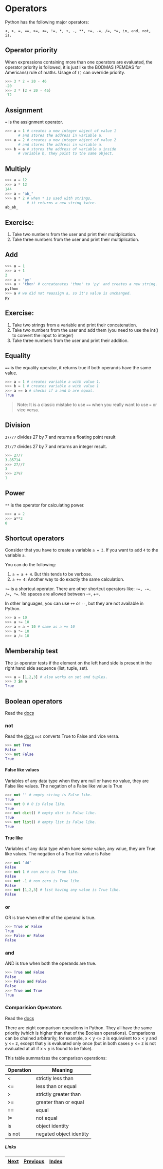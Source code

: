 # Operators

Python has the following major operators:

`<, >, =, ==, >=, <=, !=, *, +, -, **, +=, -=, /=, *=, in, and, not, is.`

## Operator priority
When expressions containing more than one operators are evaluated, the operator priority is followed, it is just like the BODMAS (PEMDAS for Americans) rule of maths. Usage of `()` can override priority. 

```python
>>> 3 * 2 + 20 - 46
-20
>>> 3 * (2 + 20 - 46)
-72 
```

## Assignment

`=` is the assignment operator. 

```python
>>> a = 1 # creates a new integer object of value 1
	  # and stores the address in variable a.
>>> a = 2 # creates a new integer object of value 2
	  # and stores the address in variable a.
>>> b = a # stores the address of variable a inside
 	  # variable b, they point to the same object.
```

## Multiply

```python
>>> a = 12
>>> a * 12
144
>>> a = "ab_"
>>> a * 2 # when * is used with strings,
          # it returns a new string twice.
ab_ab_
```

## Exercise:
1. Take two numbers from the user and print their multiplication.
1. Take three numbers from the user and print their multiplication.

## Add

```python
>>> a = 1
>>> a + 1
2
>>> a = 'py'
>>> a + 'thon' # concatenates 'thon' to 'py' and creates a new string.
python
>>> a # we did not reassign a, so it's value is unchanged.
py
```

## Exercise:
1. Take two strings from a variable and print their concatenation.
1. Take two numbers from the user and add them (you need to use the int() to convert the input to integer)
1. Take three numbers from the user and print their addition.

## Equality
`==` is the equality operator, it returns true if both operands have the same value.

```python
>>> a = 1 # creates variable a with value 1.
>>> b = 1 # creates variable a with value 1
>>> a == b # checks if a and b are equal.
True
```

> Note: It is a classic mistake to use `==` when you really want to use `=` or vice versa. 

## Division

`27//7` divides 27 by 7 and returns a floating point result

`27//7` divides 27 by 7 and returns an integer result.

```python
>>> 27/7 
3.85714
>>> 27//7
3
>>> 27%7 
1
```

## Power

`**` is the operator for calculating power.

```python	
>>> a = 2
>>> a**3
8
```

## Shortcut operators

Consider that you have to create a variable `a = 3`. If you want to add `4` to the variable `a`.

You can do the following: 

1. `a = a + 4`. But this tends to be verbose.
1. `a += 4`: Another way to do exactly the same calculation.

`+=` is a shortcut operator. There are other shortcut operators like: `+=, -=, /=, *=`. No spaces are allowed between -=, +=.

In other languages, you can use `++` or `--`, but they are not available in Python.

```python
>>> a = 10
>>> a += 10
>>> a = a + 10 # same as a += 10
>>> a *= 10
>>> a /= 10
```

## Membership test

The `in` operator tests if the element on the left hand side is present in the right hand side sequence (list, tuple, set).

```python
>>> a = [1,2,3] # also works on set and tuples.
>>> 3 in a
True
```

## Boolean operators

Read the [docs](http://docs.python.org/3/library/stdtypes.html#boolean-operations-and-or-not)

### not

Read the [docs](http://docs.python.org/3/library/stdtypes.html#truth-value-testing)
`not` converts True to False and vice versa.

```python
>>> not True
False
>>> not False
True
```

#### False like values
Variables of any data type when they are null or have no value, they are False like values. 
The negation of a False like value is True

```python
>>> not '' # empty string is False like.
True
>>> not 0 # 0 is False like.
True
>>> not dict() # empty dict is False like.
True
>>> not list() # empty list is False like.
True
```

#### True like 
Variables of any data type when have _some_ value, any value, they are True like values.
The negation of a True like value is False

```python
>>> not 'dd'
False
>>> not 1 # non zero is True like.
False
>>> not -1 # non zero is True like.
False
>>> not [1,2,3] # list having any value is True like.
False
```

### or

OR is true when either of the operand is true.

```python
>>> True or False
True
>>> False or False
False
```

### and

AND is true when both the operands are true.

```python
>>> True and False
False
>>> False and False
False
>>> True and True
True
```

### Comparision Operators

Read the [docs](https://docs.python.org/3/library/stdtypes.html#comparisons)

There are eight comparison operations in Python. They all have the same priority (which is higher than that of the Boolean operations). Comparisons can be chained arbitrarily; for example, x < y <= z is equivalent to x < y and y <= z, except that y is evaluated only once (but in both cases  y <= z is not evaluated at all if x < y is found to be false).

This table summarizes the comparison operations:

|Operation |	Meaning|
|------|------|
|< |	strictly less than|
|<= |	less than or equal|
|> 	|strictly greater than|
|>= |	greater than or equal|
|== |	equal|
|!= |	not equal|
|is |	object identity|
|is not |	negated object identity|

##### Links

|[Next](04-list-set-dict.md) | [Previous](03-01-understanding-variables.md) |  [Index](https://github.com/thewhitetulip/build-app-with-python-antitextbook/blob/master/SUMMARY.md)
| ----| ----| ----| 
